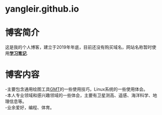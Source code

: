 # yangleir.github.io
# 博客简介
这是我的个人博客，建立于2019年年底，目前还没有购买域名，网站名称暂时使用<b>[学习笔记](https://yangleir.github.io)</b>.
# 博客内容
-主要包含通用绘图工具[GMT](https://github.com/GenericMappingTools/gmt)的一些使用技巧，Linux系统的一些使用体会。<br/>
-本人专业领域和感兴趣领域的一些体会，主要有卫星测高、遥感、海洋科学、地理信息等。<br/>
-业余爱好，编程、体育。<br/>